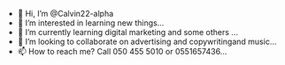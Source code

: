 - 👋 Hi, I’m @Calvin22-alpha
- 👀 I’m interested in learning new things...
- 🌱 I’m currently learning digital marketing and some others ...
- 💞️ I’m looking to collaborate on advertising and copywritingand music...
- 📫 How to reach me? Call 050 455 5010 or 0551657436...

<!---
Calvin22-alpha/Calvin22-alpha is a ✨ special ✨ repository because its `README.md` (this file) appears on your GitHub profile.
You can click the Preview link to take a look at your changes.
--->
